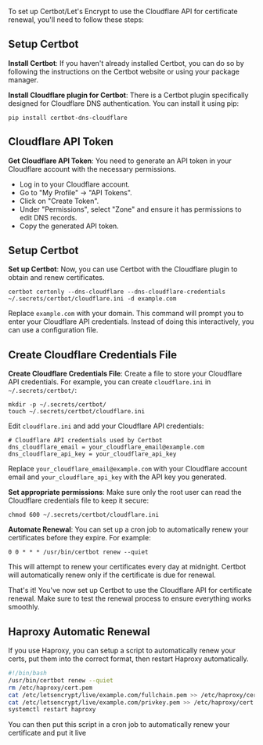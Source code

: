 To set up Certbot/Let's Encrypt to use the Cloudflare API for certificate renewal, you'll need to follow these steps:

## Setup Certbot

**Install Certbot**: If you haven't already installed Certbot, you can do so by following the instructions on the Certbot website or using your package manager.

**Install Cloudflare plugin for Certbot**: There is a Certbot plugin specifically designed for Cloudflare DNS authentication. You can install it using pip:

```
pip install certbot-dns-cloudflare
```

## Cloudflare API Token

**Get Cloudflare API Token**: You need to generate an API token in your Cloudflare account with the necessary permissions. 

- Log in to your Cloudflare account.
- Go to "My Profile" → "API Tokens".
- Click on "Create Token".
- Under "Permissions", select "Zone" and ensure it has permissions to edit DNS records.
- Copy the generated API token.

## Setup Certbot

**Set up Certbot**: Now, you can use Certbot with the Cloudflare plugin to obtain and renew certificates.

```
certbot certonly --dns-cloudflare --dns-cloudflare-credentials ~/.secrets/certbot/cloudflare.ini -d example.com
```

Replace `example.com` with your domain. This command will prompt you to enter your Cloudflare API credentials. Instead of doing this interactively, you can use a configuration file.

## Create Cloudflare Credentials File

**Create Cloudflare Credentials File**: Create a file to store your Cloudflare API credentials. For example, you can create `cloudflare.ini` in `~/.secrets/certbot/`:

```
mkdir -p ~/.secrets/certbot/
touch ~/.secrets/certbot/cloudflare.ini
```

Edit `cloudflare.ini` and add your Cloudflare API credentials:

```
# Cloudflare API credentials used by Certbot
dns_cloudflare_email = your_cloudflare_email@example.com
dns_cloudflare_api_key = your_cloudflare_api_key
```

Replace `your_cloudflare_email@example.com` with your Cloudflare account email and `your_cloudflare_api_key` with the API key you generated.

**Set appropriate permissions**: Make sure only the root user can read the Cloudflare credentials file to keep it secure:

```
chmod 600 ~/.secrets/certbot/cloudflare.ini
```

**Automate Renewal**: You can set up a cron job to automatically renew your certificates before they expire. For example:

```
0 0 * * * /usr/bin/certbot renew --quiet
```

This will attempt to renew your certificates every day at midnight. Certbot will automatically renew only if the certificate is due for renewal.

That's it! You've now set up Certbot to use the Cloudflare API for certificate renewal. Make sure to test the renewal process to ensure everything works smoothly.

## Haproxy Automatic Renewal

If you use Haproxy, you can setup a script to automatically renew your certs, put them into the correct format, then restart Haproxy automatically.

```bash
#!/bin/bash
/usr/bin/certbot renew --quiet
rm /etc/haproxy/cert.pem
cat /etc/letsencrypt/live/example.com/fullchain.pem >> /etc/haproxy/cert.pem
cat /etc/letsencrypt/live/example.com/privkey.pem >> /etc/haproxy/cert.pem
systemctl restart haproxy
```

You can then put this script in a cron job to automatically renew your certificate and put it live